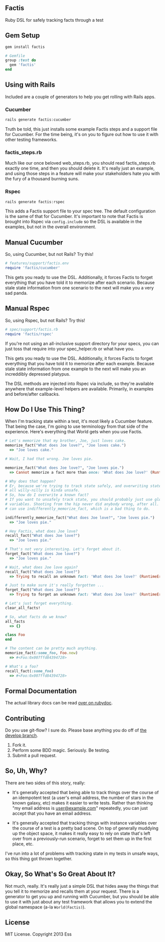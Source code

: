 ## Factis ##

Ruby DSL for safely tracking facts through a test

## Gem Setup ##

```ruby
gem install factis

# Gemfile
group :test do
  gem 'factis'
end
```
## Using with Rails ##

Included are a couple of generators to help you get rolling with Rails apps.

### Cucumber ###

```bash
rails generate factis:cucumber
```

Truth be told, this just installs some example Factis steps and a support file
for Cucumber. For the time being, it's on you to figure out how to use it with
other testing frameworks.

### factis_steps.rb ###

Much like our once beloved web_steps.rb, you should read factis_steps.rb exactly
one time, and then you should delete it. It's really just an example, and using
those steps in a feature will make your stakeholders hate you with the fury of
a thousand burning suns.

### Rspec ###

```bash
rails generate factis:rspec
```

This adds a Factis support file to your spec tree. The default configuration
is the same of that for Cucumber. It's important to note that Factis is
brought into Rspec via ```config.include``` so the DSL is available in
the examples, but not in the overall environment.

## Manual Cucumber ##

So, using Cucumber, but not Rails? Try this!

```ruby
# features/support/factis.env
require 'factis/cucumber'
```

This gets you ready to use the DSL. Additionally, it forces Factis to forget
everything that you have told it to memorize after each scenario. Because stale
state information from one scenario to the next will make you a very sad panda.

## Manual Rspec ##

So, using Rspec, but not Rails? Try this!

```ruby
# spec/support/factis.rb
require 'factis/rspec'
```

If you're not using an all-inclusive support directory for your specs, you can
just toss that require into your spec_helper.rb or what have you.

This gets you ready to use the DSL. Additionally, it forces Factis to forget
everything that you have told it to memorize after each example. Because stale
state information from one example to the next will make you an increddibly
depressed platypus.

The DSL methods are injected into Rspec via include, so they're available
anywhere that example-level helpers are available. Primarily, in examples and
before/after callbacks.

## How Do I Use This Thing? ##

When I'm tracking state within a test, it's most likely a Cucumber feature.
That being the case, I'm going to use terminology from that side of the
experience. Here's everything that World gets when you use Factis.

```ruby
# Let's memorize that my brother, Joe, just loves cake.
memorize_fact("What does Joe love?", "Joe loves cake.")
  => "Joe loves cake."

# Wait, I had that wrong. Joe loves pie.

memorize_fact("What does Joe love?", "Joe loves pie.")
  => Cannot memorize a fact more than once: 'What does Joe love?' (RuntimeError)

# Why does that happen?
# Er, because we're trying to track state safely, and overwriting states
# all willy-nilly is kinda unsafe.
# So, how do I overwrite a known fact?
# If you want to unsafely track state, you should probably just use global
# variables. Shooting from the hip never did anybody wrong, after all. Or, you
# can use indifferently_memorize_fact, which is a bad thing to do.

indifferently_memorize_fact("What does Joe love?", "Joe loves pie.")
  => "Joe loves pie."

# Hey Factis, what does Joe love?
recall_fact("What does Joe love?")
  => "Joe loves pie."

# That's not very interesting. Let's forget about it.
forget_fact("What does Joe love?")
  => "Joe loves pie."

# Wait, what does Joe love again?
recall_fact("What does Joe love?")
  => Trying to recall an unknown fact: 'What does Joe love?' (RuntimeError)

# Just to make sure it's really forgotten ...
forget_fact("What does Joe love?")
  => Trying to forget an unknown fact: 'What does Joe love?' (RuntimeError)

# Let's just forget everything.
clear_all_facts!

# So, what facts do we know?
all_facts
  => {}

class Foo
end

# The content can be pretty much anything.
memorize_fact(:some_foo, Foo.new)
  => #<Foo:0x007ffd84394728>

# What's a foo?
recall_fact(:some_foo)
  => #<Foo:0x007ffd84394728>
```

## Formal Documentation ##

The actual library docs can be read
[over on rubydoc](http://rubydoc.info/gems/factis/frames).

## Contributing ##

Do you use git-flow? I sure do. Please base anything you do off of
[the develop branch](https://github.com/ess/factis/tree/develop).

1. Fork it.
2. Perform some BDD magic. Seriously. Be testing.
3. Submit a pull request.

## So, Uh, Why? ##

There are two sides of this story, really:

* It's generally accepted that being able to track things over the course of an
  idempotent test (a user's email address, the number of stars in the known
  galaxy, etc) makes it easier to write tests. Rather than thinking "my email
  address is user@example.com" repeatedly, you can just accept that you have
  an email address.

* It's generally accepted that tracking things with instance variables over the
  course of a test is a pretty bad scene. On top of generally muddying up the
  object space, it makes it really easy to rely on state that's left over from
  a previously-run scenario, forget to set them up in the first place, etc.

I've run into a lot of problems with tracking state in my tests in unsafe ways,
so this thing got thrown together.

## Okay, So What's So Great About It? ##

Not much, really. It's really just a simple DSL that hides away the things that
you tell it to memorize and recalls them at your request. There is a generator
to get you up and running with Cucumber, but you should be able to use it with
just about any test framework that allows you to extend the global namespace
(a-la `World(Factis)`).

## License ##

MIT License. Copyright 2013 Ess

